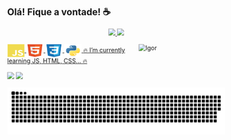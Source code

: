  <h2> Olá! Fique a vontade! ☕ </h2>

<!--
**igorgouv/igorgouv** is a ✨ _special_ ✨ repository because its `README.md` (this file) appears on your GitHub profile.

Here are some ideas to get you started:

-  🔭 I’m currently working on JS, HTML, CSS......
- 🌱 I’m currently learning ...
- 👯 I’m looking to collaborate on ...
- 🤔 I’m looking for help with ...
- 💬 Ask me about ...
- 📫 How to reach me: ...
- 😄 Pronouns: ...
- Fun fact: ...
-->
<div align="center">
  <a href="https://github.com/igorgouv">
  <img height="180em" src="https://github-readme-stats.vercel.app/api?username=igorgouv&show_icons=true&theme=dark&include_all_commits=true&count_private=true"/>
  <img height="180em" src="https://github-readme-stats.vercel.app/api/top-langs/?username=igorgouv&layout=compact&langs_count=7&theme=dark"/>
</div>
  <div style="display: inline_block"><br>
  <img align="center" alt="Igor-Js" height="30" width="40" src="https://raw.githubusercontent.com/devicons/devicon/master/icons/javascript/javascript-plain.svg">
  <img align="center" alt="Igor-HTML" height="30" width="40" src="https://raw.githubusercontent.com/devicons/devicon/master/icons/html5/html5-original.svg">
  <img align="center" alt="Igor-CSS" height="30" width="40" src="https://raw.githubusercontent.com/devicons/devicon/master/icons/css3/css3-original.svg">
  <img align="center" alt="Igor-Python" height="30" width="40" src="https://raw.githubusercontent.com/devicons/devicon/master/icons/python/python-original.svg">
   <img align="right" alt="Igor" margin-left="50" height="100" width="200" src="https://media1.giphy.com/media/11KzOet1ElBDz2/giphy.gif?cid=790b76114b5386a0053afc4f35ab231ec289eda20b00437a&rid=giphy.gif&ct=g">
    🔥  I’m currently learning JS, HTML, CSS... 🔥 
</div>
</br>
  <div> 
  <a href = "mailto:igorgouvb@gmail.com"><img src="https://img.shields.io/badge/Gmail-D14836?style=for-the-badge&logo=gmail&logoColor=white" target="_blank"></a>
  <a href="https://www.linkedin.com/in/rafaella-ballerini-45875016a" target="_blank"><img src="https://img.shields.io/badge/-LinkedIn-%230077B5?style=for-the-badge&logo=linkedin&logoColor=white" target="_blank"></a> 
 
  ![Snake animation](https://github.com/igorgouv/igorgouv/blob/output/github-contribution-grid-snake.svg)
 
</div>
